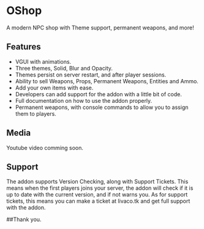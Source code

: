 # OShop
A modern NPC shop with Theme support, permanent weapons, and more!

## Features
- VGUI with animations.
- Three themes, Solid, Blur and Opacity.
- Themes persist on server restart, and after player sessions.
- Ability to sell Weapons, Props, Permanent Weapons, Entities and Ammo.
- Add your own items with ease.
- Developers can add support for the addon with a little bit of code.
- Full documentation on how to use the addon properly.
- Permanent weapons, with console commands to allow you to assign them to players.

## Media
Youtube video comming soon.

## Support
The addon supports Version Checking, along with Support Tickets. This means when the first players joins your server, the addon will check if it is up to date with the current version, and if not warns you. As for support tickets, this means you can make a ticket at livaco.tk and get full support with the addon.

##Thank you.
